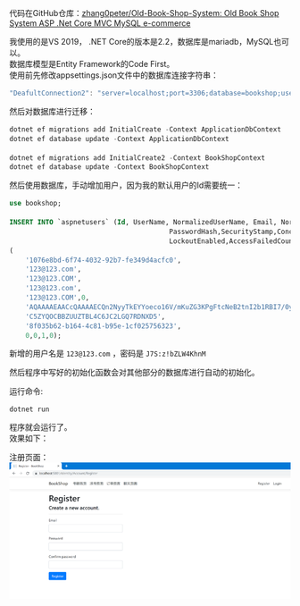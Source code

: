 
代码在GitHub仓库：[zhang0peter/Old-Book-Shop-System: Old Book Shop System ASP .Net Core MVC MySQL e-commerce](https://github.com/zhang0peter/Old-Book-Shop-System)

我使用的是VS 2019， .NET Core的版本是2.2，数据库是mariadb，MySQL也可以。        
数据库模型是Entity Framework的Code First。       
使用前先修改appsettings.json文件中的数据库连接字符串：             
```c
"DeafultConnection2": "server=localhost;port=3306;database=bookshop;user=root;Password=test;CharSet=utf8;"
```
然后对数据库进行迁移：           
```js
dotnet ef migrations add InitialCreate -Context ApplicationDbContext
dotnet ef database update -Context ApplicationDbContext

dotnet ef migrations add InitialCreate2 -Context BookShopContext
dotnet ef database update -Context BookShopContext
```

然后使用数据库，手动增加用户，因为我的默认用户的Id需要统一：             
```sql
use bookshop;

INSERT INTO `aspnetusers` (Id, UserName, NormalizedUserName, Email, NormalizedEmail,EmailConfirmed,
										PasswordHash,SecurityStamp,ConcurrencyStamp,PhoneNumberConfirmed,TwoFactorEnabled,
										LockoutEnabled,AccessFailedCount) VALUES 
( 
    '1076e8bd-6f74-4032-92b7-fe349d4acfc0', 
    '123@123.com', 
    '123@123.COM',
    '123@123.com',
    '123@123.COM',0,
    'AQAAAAEAACcQAAAAECQn2NyyTkEYYoeco16V/mKuZG3KPgFtcNeB2tnI2b1RBI7/0y0qxp+kP5zGPyGTLg==',
    'C5ZYQOCBBZUUZTBL4C6JC2LGQ7RDNXD5',
    '8f035b62-b164-4c81-b95e-1cf025756323',
    0,0,1,0);
```
新增的用户名是  `123@123.com` ，密码是 `J7S:z!bZLW4KhnM`        

然后程序中写好的初始化函数会对其他部分的数据库进行自动的初始化。         

运行命令:          
```
dotnet run
```
程序就会运行了。        
效果如下： 
              
注册页面：          
![](img/1.png)     





